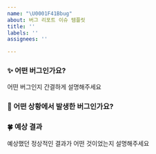 ```yaml
---
name: "\U0001F41Bbug"
about: 버그 리포트 이슈 템플릿
title: ''
labels: ''
assignees: ''

---
```


### ✨ 어떤 버그인가요?

어떤 버그인지 간결하게 설명해주세요

### 📌 어떤 상황에서 발생한 버그인가요?


### 🍀 예상 결과

예상했던 정상적인 결과가 어떤 것이었는지 설명해주세요
